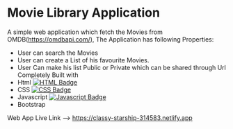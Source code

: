 # Movie Library Application

A simple web application which fetch the Movies from OMDB(https://omdbapi.com/), The Application has following Properties:
- User can search the Movies
- User can create a List of his favourite Movies.
- User Can make his list Public or Private which can be shared through Url
Completely Built with 
- Html [![HTML Badge](https://img.shields.io/badge/HTML-43853D?style=for-the-badge&logo=HTML&logoColor=white)](#)
- CSS [![CSS Badge](https://img.shields.io/badge/CSS-43853D?style=for-the-badge&logo=CSS&logoColor=white)](#) 
- Javascript [![Javascript Badge](https://img.shields.io/badge/Javascript-43853D?style=for-the-badge&logo=Javascript&logoColor=white)](#) 
- Bootstrap

Web App Live Link --> https://classy-starship-314583.netlify.app
